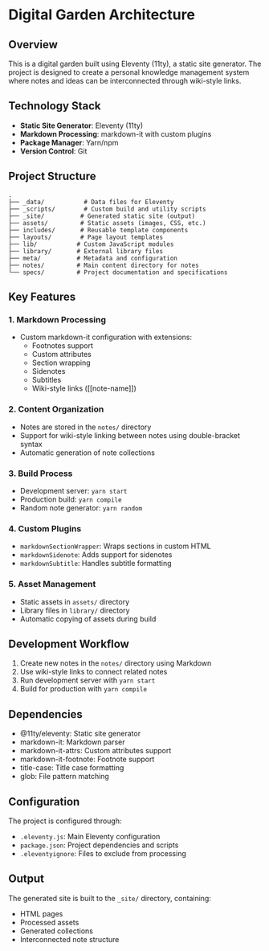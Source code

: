 # Digital Garden Architecture

## Overview
This is a digital garden built using Eleventy (11ty), a static site generator. The project is designed to create a personal knowledge management system where notes and ideas can be interconnected through wiki-style links.

## Technology Stack
- **Static Site Generator**: Eleventy (11ty)
- **Markdown Processing**: markdown-it with custom plugins
- **Package Manager**: Yarn/npm
- **Version Control**: Git

## Project Structure
```
.
├── _data/           # Data files for Eleventy
├── _scripts/        # Custom build and utility scripts
├── _site/          # Generated static site (output)
├── assets/         # Static assets (images, CSS, etc.)
├── includes/       # Reusable template components
├── layouts/        # Page layout templates
├── lib/           # Custom JavaScript modules
├── library/       # External library files
├── meta/          # Metadata and configuration
├── notes/         # Main content directory for notes
└── specs/         # Project documentation and specifications
```

## Key Features

### 1. Markdown Processing
- Custom markdown-it configuration with extensions:
  - Footnotes support
  - Custom attributes
  - Section wrapping
  - Sidenotes
  - Subtitles
  - Wiki-style links ([[note-name]])

### 2. Content Organization
- Notes are stored in the `notes/` directory
- Support for wiki-style linking between notes using double-bracket syntax
- Automatic generation of note collections

### 3. Build Process
- Development server: `yarn start`
- Production build: `yarn compile`
- Random note generator: `yarn random`

### 4. Custom Plugins
- `markdownSectionWrapper`: Wraps sections in custom HTML
- `markdownSidenote`: Adds support for sidenotes
- `markdownSubtitle`: Handles subtitle formatting

### 5. Asset Management
- Static assets in `assets/` directory
- Library files in `library/` directory
- Automatic copying of assets during build

## Development Workflow
1. Create new notes in the `notes/` directory using Markdown
2. Use wiki-style links to connect related notes
3. Run development server with `yarn start`
4. Build for production with `yarn compile`

## Dependencies
- @11ty/eleventy: Static site generator
- markdown-it: Markdown parser
- markdown-it-attrs: Custom attributes support
- markdown-it-footnote: Footnote support
- title-case: Title case formatting
- glob: File pattern matching

## Configuration
The project is configured through:
- `.eleventy.js`: Main Eleventy configuration
- `package.json`: Project dependencies and scripts
- `.eleventyignore`: Files to exclude from processing

## Output
The generated site is built to the `_site/` directory, containing:
- HTML pages
- Processed assets
- Generated collections
- Interconnected note structure

